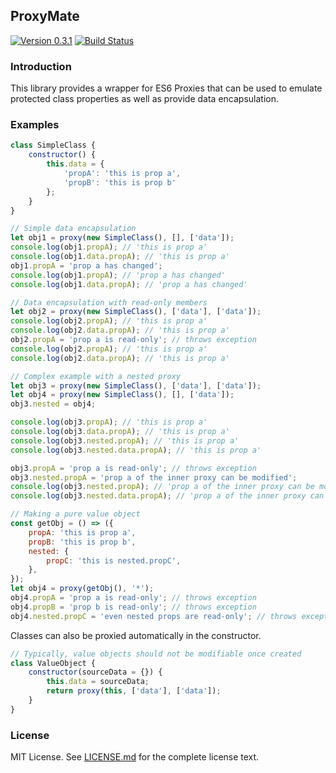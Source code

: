 ## ProxyMate

[![Version 0.3.1](https://img.shields.io/badge/version-0.3.1-brightgreen.svg)](https://github.com/chimericdream/proxy-mate) [![Build Status](https://travis-ci.org/chimericdream/proxy-mate.svg?branch=master)](https://travis-ci.org/chimericdream/proxy-mate)

### Introduction

This library provides a wrapper for ES6 Proxies that can be used to emulate protected class properties as well as provide data encapsulation.

### Examples

```javascript
class SimpleClass {
    constructor() {
        this.data = {
            'propA': 'this is prop a',
            'propB': 'this is prop b'
        };
    }
}

// Simple data encapsulation
let obj1 = proxy(new SimpleClass(), [], ['data']);
console.log(obj1.propA); // 'this is prop a'
console.log(obj1.data.propA); // 'this is prop a'
obj1.propA = 'prop a has changed';
console.log(obj1.propA); // 'prop a has changed'
console.log(obj1.data.propA); // 'prop a has changed'

// Data encapsulation with read-only members
let obj2 = proxy(new SimpleClass(), ['data'], ['data']);
console.log(obj2.propA); // 'this is prop a'
console.log(obj2.data.propA); // 'this is prop a'
obj2.propA = 'prop a is read-only'; // throws exception
console.log(obj2.propA); // 'this is prop a'
console.log(obj2.data.propA); // 'this is prop a'

// Complex example with a nested proxy
let obj3 = proxy(new SimpleClass(), ['data'], ['data']);
let obj4 = proxy(new SimpleClass(), [], ['data']);
obj3.nested = obj4;

console.log(obj3.propA); // 'this is prop a'
console.log(obj3.data.propA); // 'this is prop a'
console.log(obj3.nested.propA); // 'this is prop a'
console.log(obj3.nested.data.propA); // 'this is prop a'

obj3.propA = 'prop a is read-only'; // throws exception
obj3.nested.propA = 'prop a of the inner proxy can be modified';
console.log(obj3.nested.propA); // 'prop a of the inner proxy can be modified'
console.log(obj3.nested.data.propA); // 'prop a of the inner proxy can be modified'

// Making a pure value object
const getObj = () => ({
    propA: 'this is prop a',
    propB: 'this is prop b',
    nested: {
        propC: 'this is nested.propC',
    },
});
let obj4 = proxy(getObj(), '*');
obj4.propA = 'prop a is read-only'; // throws exception
obj4.propB = 'prop b is read-only'; // throws exception
obj4.nested.propC = 'even nested props are read-only'; // throws exception
```

Classes can also be proxied automatically in the constructor.

```javascript
// Typically, value objects should not be modifiable once created
class ValueObject {
    constructor(sourceData = {}) {
        this.data = sourceData;
        return proxy(this, ['data'], ['data']);
    }
}
```

### License

MIT License. See [LICENSE.md](https://github.com/chimericdream/proxy-mate/blob/master/LICENSE.md) for the complete license text.
